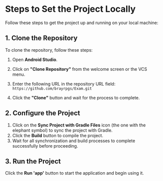 # Steps to Set the Project Locally

Follow these steps to get the project up and running on your local machine:

## 1. Clone the Repository

To clone the repository, follow these steps:

1. Open **Android Studio**.  
2. Click on **"Clone Repository"** from the welcome screen or the VCS menu.  
3. Enter the following URL in the repository URL field:  
   `https://github.com/brayrpgs/Exam.git`  

4. Click the **"Clone"** button and wait for the process to complete.

## 2. Configure the Project

1. Click on the **Sync Project with Gradle Files** icon (the one with the elephant symbol) to sync the project with Gradle.  
2. Click the **Build** button to compile the project.  
3. Wait for all synchronization and build processes to complete successfully before proceeding.

## 3. Run the Project

Click the **Run 'app'** button to start the application and begin using it.




